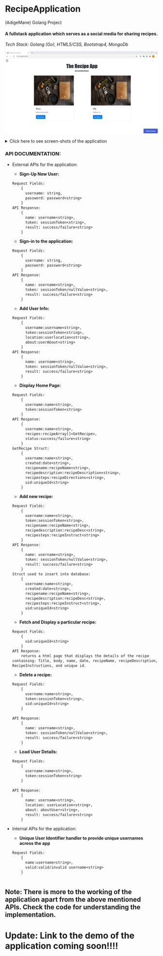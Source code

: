 # RecipeApplication
(AdigeMane) Golang Project

#### A fullstack application which serves as a social media for sharing recipes.
*Tech Stack: Golang (Go), HTML5/CSS, Bootstrap4, MongoDb*

![Home Page](/Screenshots/home_screen.jpg)


<details>
  <summary>Click here to see screen-shots of the application</summary>
  <img src="/Screenshots/options_screen.jpg" name="Menus">
  <img src="/Screenshots/recipe_login.jpg" name="Login Screen">
  <img src="/Screenshots/user_profile_screen.jpg" name="User profile screen">
  <img src="/Screenshots/recipe_info.jpg" name="Recipe Information">
  <img src="/Screenshots/add_recipe_screen.jpg" name="Add Recipe">
</details>

### API DOCUMENTATION:
* External APIs for the application:
  * **Sign-Up New User:**
  ``` 
  Request Fields:
      {
        username: string,
        password: password<string>
      }
  API Response:
      {
        name: username<string>,
        token: sessionToken<string>,
        result: success/failure<string>
      }
  ```

  * **Sign-in to the application:**
  ``` 
  Request Fields:
      {
        username: string,
        password: password<string>
      }
  API Response:
      {
        name: username<string>,
        token: sessionToken/nullValue<string>,
        result: success/failure<string>
      }
  ```
  * **Add User Info:**
  ``` 
  Request Fields:
      {
        username:username<string>,
        token:sessionToken<string>,
        location:userlocation<string>,
        about:userAbout<string>
      }
  API Response:
      {
        name: username<string>,
        token: sessionToken/nullValue<string>,
        result: success/failure<string>
      }
  ```
  * **Display Home Page:**
  ``` 
  Request Fields:
      {
        username:name<string>,
        token:sessionToken<string>
      }
  API Response:
      {
        username:name<string>,
        recipes:recipeArray[]<GetRecipe>,
        status:success/failure<string>
      }
  GetRecipe Struct:
      {
        username:name<string>,
        created:date<string>,
        recipename:recipeName<string>,
        recipedescription:recipeDescription<string>,
        recipesteps:recipeDirections<string>,
        uid:uniqueId<string>
      }
  ```
    * **Add new recipe:**
  ``` 
  Request Fields:
      {
        username:name<string>,
        token:sessionToken<string>,
        recipename:recipeName<string>,
        recipedescription:recipeDesc<string>,
        recipesteps:recipeInstruct<string>
      }
  API Response:
      {
        name: username<string>,
        token: sessionToken/nullValue<string>,
        result: success/failure<string>
      }
  Struct used to insert into database:
      {
        username:name<string>,
        created:date<string>,
        recipename:recipeName<string>,
        recipedescription:recipeDesc<string>,
        recipesteps:recipeInstruct<string>,
        uid:uniqueId<string>
      }
  ```
     * **Fetch and Display a particular recipe:**
  ``` 
  Request Fields:
      {
        uid:uniqueId<string>
      }
  API Response:
      returns a html page that displays the details of the recipe containing: Title, body, name, date, recipeName, recipeDescription, RecipeInstructions, and unique id.
  ```
     * **Delete a recipe:**
  ```
  Request Fields:
      {
        username:name<string>,
        token:sessionToken<string>,
        uid:uniqueId<string>
      }
   
  API Response:
      {
        name: username<string>,
        token: sessionToken/nullValue<string>,
        result: success/failure<string>
      }
  ```
     * **Load User Details:**
  ```
  Request Fields:
      {
        username:name<string>,
        token:sessionToken<string>
      }
   
  API Response:
      {
        name: username<string>,
        location: userLocation<string>,
        about: aboutUser<string>,
        result: success/failure<string>
      }
  ```
* Internal APIs for the application:
  * **Unique User Identifier handler to provide unique usernames across the app**
  ```
  Request Fields:
      {
        name:username<string>,
        valid:valid/invalid username<string>
      }
      
## Note: There is more to the working of the application apart from the above mentioned APIs. Check the code for understanding the implementation.

# Update: Link to the demo of the application coming soon!!!!

